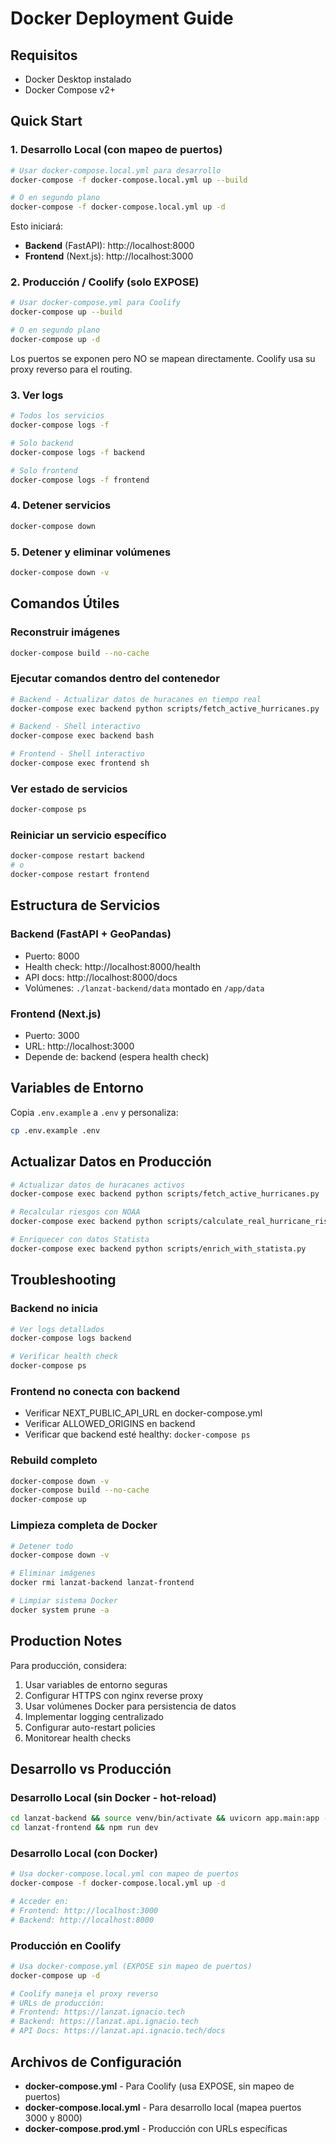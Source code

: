 # Docker Deployment Guide

## Requisitos

- Docker Desktop instalado
- Docker Compose v2+

## Quick Start

### 1. Desarrollo Local (con mapeo de puertos)

```bash
# Usar docker-compose.local.yml para desarrollo
docker-compose -f docker-compose.local.yml up --build

# O en segundo plano
docker-compose -f docker-compose.local.yml up -d
```

Esto iniciará:
- **Backend** (FastAPI): http://localhost:8000
- **Frontend** (Next.js): http://localhost:3000

### 2. Producción / Coolify (solo EXPOSE)

```bash
# Usar docker-compose.yml para Coolify
docker-compose up --build

# O en segundo plano
docker-compose up -d
```

Los puertos se exponen pero NO se mapean directamente. Coolify usa su proxy reverso para el routing.

### 3. Ver logs

```bash
# Todos los servicios
docker-compose logs -f

# Solo backend
docker-compose logs -f backend

# Solo frontend
docker-compose logs -f frontend
```

### 4. Detener servicios

```bash
docker-compose down
```

### 5. Detener y eliminar volúmenes

```bash
docker-compose down -v
```

## Comandos Útiles

### Reconstruir imágenes

```bash
docker-compose build --no-cache
```

### Ejecutar comandos dentro del contenedor

```bash
# Backend - Actualizar datos de huracanes en tiempo real
docker-compose exec backend python scripts/fetch_active_hurricanes.py

# Backend - Shell interactivo
docker-compose exec backend bash

# Frontend - Shell interactivo
docker-compose exec frontend sh
```

### Ver estado de servicios

```bash
docker-compose ps
```

### Reiniciar un servicio específico

```bash
docker-compose restart backend
# o
docker-compose restart frontend
```

## Estructura de Servicios

### Backend (FastAPI + GeoPandas)
- Puerto: 8000
- Health check: http://localhost:8000/health
- API docs: http://localhost:8000/docs
- Volúmenes: `./lanzat-backend/data` montado en `/app/data`

### Frontend (Next.js)
- Puerto: 3000
- URL: http://localhost:3000
- Depende de: backend (espera health check)

## Variables de Entorno

Copia `.env.example` a `.env` y personaliza:

```bash
cp .env.example .env
```

## Actualizar Datos en Producción

```bash
# Actualizar datos de huracanes activos
docker-compose exec backend python scripts/fetch_active_hurricanes.py

# Recalcular riesgos con NOAA
docker-compose exec backend python scripts/calculate_real_hurricane_risk.py

# Enriquecer con datos Statista
docker-compose exec backend python scripts/enrich_with_statista.py
```

## Troubleshooting

### Backend no inicia
```bash
# Ver logs detallados
docker-compose logs backend

# Verificar health check
docker-compose ps
```

### Frontend no conecta con backend
- Verificar NEXT_PUBLIC_API_URL en docker-compose.yml
- Verificar ALLOWED_ORIGINS en backend
- Verificar que backend esté healthy: `docker-compose ps`

### Rebuild completo
```bash
docker-compose down -v
docker-compose build --no-cache
docker-compose up
```

### Limpieza completa de Docker
```bash
# Detener todo
docker-compose down -v

# Eliminar imágenes
docker rmi lanzat-backend lanzat-frontend

# Limpiar sistema Docker
docker system prune -a
```

## Production Notes

Para producción, considera:

1. Usar variables de entorno seguras
2. Configurar HTTPS con nginx reverse proxy
3. Usar volúmenes Docker para persistencia de datos
4. Implementar logging centralizado
5. Configurar auto-restart policies
6. Monitorear health checks

## Desarrollo vs Producción

### Desarrollo Local (sin Docker - hot-reload)
```bash
cd lanzat-backend && source venv/bin/activate && uvicorn app.main:app --reload
cd lanzat-frontend && npm run dev
```

### Desarrollo Local (con Docker)
```bash
# Usa docker-compose.local.yml con mapeo de puertos
docker-compose -f docker-compose.local.yml up -d

# Acceder en:
# Frontend: http://localhost:3000
# Backend: http://localhost:8000
```

### Producción en Coolify
```bash
# Usa docker-compose.yml (EXPOSE sin mapeo de puertos)
docker-compose up -d

# Coolify maneja el proxy reverso
# URLs de producción:
# Frontend: https://lanzat.ignacio.tech
# Backend: https://lanzat.api.ignacio.tech
# API Docs: https://lanzat.api.ignacio.tech/docs
```

## Archivos de Configuración

- **docker-compose.yml** - Para Coolify (usa EXPOSE, sin mapeo de puertos)
- **docker-compose.local.yml** - Para desarrollo local (mapea puertos 3000 y 8000)
- **docker-compose.prod.yml** - Producción con URLs específicas
